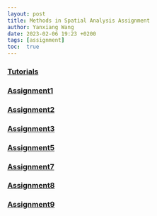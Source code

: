 ```yaml
---
layout: post
title: Methods in Spatial Analysis Assignment
author: Yanxiang Wang
date: 2023-02-06 19:23 +0200
tags: [assignment]
toc:  true
---
```

### [Tutorials](https://docs.google.com/presentation/d/1BL3ZkJUhxpWl2JyAv1Q989D9nGYnINrfGg6U9d7xPls/edit#slide=id.g1fcbb006725_0_11)

### [Assignment1](https://storymaps.arcgis.com/stories/72eb5eb0f12346e9bfd89b86d21de999)

### [Assignment2](https://storymaps.arcgis.com/stories/53aeef57d9234a248192b2820312b844)

### [Assignment3](https://storymaps.arcgis.com/stories/9c80078eabc04d659fd6e0e62c504d92)

### [Assignment5](https://storymaps.arcgis.com/stories/f2866e76921a47c48389bcc137470f0f)

### [Assignment7](https://storymaps.arcgis.com/stories/86c4ef7e4abc43dc920e4f999d05cb8f)

### [Assignment8](https://storymaps.arcgis.com/stories/0f5614fe100f42ae947c95d9960ce286)

### [Assignment9](https://storymaps.arcgis.com/stories/a531aee244254a1182eafa3d5980ad14)